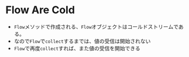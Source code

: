 # Flow Are Cold

- `Flow`メソッドで作成される、`Flow`オブジェクトはコールドストリームである。
- なので`Flow`で`collect`するまでは、値の受信は開始されない
- `Flow`で再度`collect`すれば、また値の受信を開始できる
